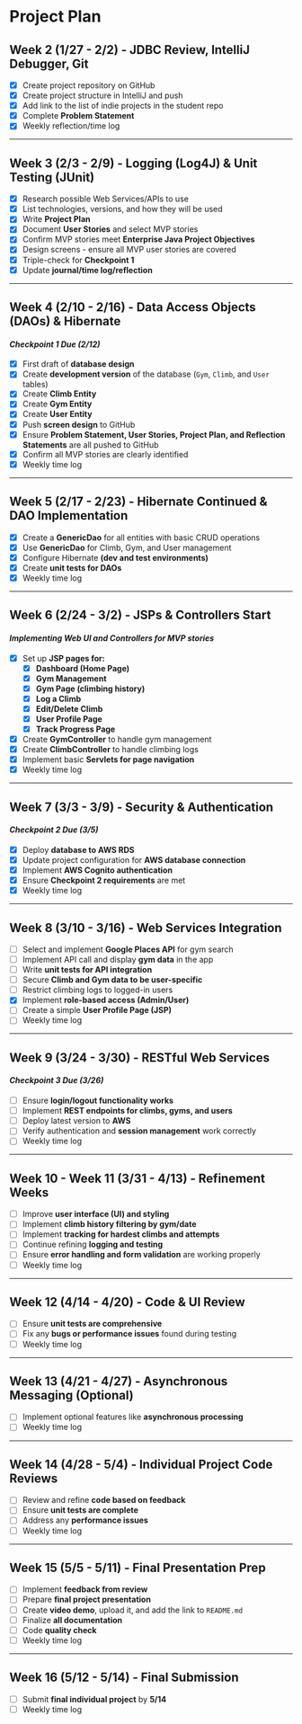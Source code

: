 # **Project Plan**

## **Week 2 (1/27 - 2/2) - JDBC Review, IntelliJ Debugger, Git**
- [X] Create project repository on GitHub
- [X] Create project structure in IntelliJ and push
- [X] Add link to the list of indie projects in the student repo
- [X] Complete **Problem Statement**
- [X] Weekly reflection/time log

---

## **Week 3 (2/3 - 2/9) - Logging (Log4J) & Unit Testing (JUnit)**
- [X] Research possible Web Services/APIs to use
- [X] List technologies, versions, and how they will be used
- [X] Write **Project Plan**
- [X] Document **User Stories** and select MVP stories
- [X] Confirm MVP stories meet **Enterprise Java Project Objectives**
- [X] Design screens - ensure all MVP user stories are covered
- [X] Triple-check for **Checkpoint 1**
- [X] Update **journal/time log/reflection**

---

## **Week 4 (2/10 - 2/16) - Data Access Objects (DAOs) & Hibernate**
#### *Checkpoint 1 Due (2/12)*
- [X] First draft of **database design**
- [X] Create **development version** of the database (`Gym`, `Climb`, and `User` tables)
- [X] Create **Climb Entity**
- [X] Create **Gym Entity**
- [X] Create **User Entity**
- [X] Push **screen design** to GitHub
- [X] Ensure **Problem Statement, User Stories, Project Plan, and Reflection Statements** are all pushed to GitHub
- [X] Confirm all MVP stories are clearly identified
- [X] Weekly time log

---

## **Week 5 (2/17 - 2/23) - Hibernate Continued & DAO Implementation**
- [X] Create a **GenericDao** for all entities with basic CRUD operations
- [X] Use **GenericDao** for Climb, Gym, and User management
- [X] Configure Hibernate **(dev and test environments)**
- [X] Create **unit tests for DAOs**
- [X] Weekly time log

---

## **Week 6 (2/24 - 3/2) - JSPs & Controllers Start**
#### *Implementing Web UI and Controllers for MVP stories*
- [X] Set up **JSP pages for:**
    - [X] **Dashboard (Home Page)**
    - [X] **Gym Management**
    - [X] **Gym Page (climbing history)**
    - [X] **Log a Climb**
    - [X] **Edit/Delete Climb**
    - [X] **User Profile Page**
    - [X] **Track Progress Page**
- [X] Create **GymController** to handle gym management
- [X] Create **ClimbController** to handle climbing logs
- [X] Implement basic **Servlets for page navigation**
- [X] Weekly time log

---

## **Week 7 (3/3 - 3/9) - Security & Authentication**
#### *Checkpoint 2 Due (3/5)*
- [X] Deploy **database to AWS RDS**
- [X] Update project configuration for **AWS database connection**
- [X] Implement **AWS Cognito authentication**
- [X] Ensure **Checkpoint 2 requirements** are met
- [X] Weekly time log

---

## **Week 8 (3/10 - 3/16) - Web Services Integration**
- [ ] Select and implement **Google Places API** for gym search
- [ ] Implement API call and display **gym data** in the app
- [ ] Write **unit tests for API integration**
- [ ] Secure **Climb and Gym data to be user-specific**
- [ ] Restrict climbing logs to logged-in users
- [X] Implement **role-based access (Admin/User)**
- [ ] Create a simple **User Profile Page (JSP)**
- [ ] Weekly time log

---

## **Week 9 (3/24 - 3/30) - RESTful Web Services**
#### *Checkpoint 3 Due (3/26)*
- [ ] Ensure **login/logout functionality works**
- [ ] Implement **REST endpoints for climbs, gyms, and users**
- [ ] Deploy latest version to **AWS**
- [ ] Verify authentication and **session management** work correctly
- [ ] Weekly time log

---

## **Week 10 - Week 11 (3/31 - 4/13) - Refinement Weeks**
- [ ] Improve **user interface (UI) and styling**
- [ ] Implement **climb history filtering by gym/date**
- [ ] Implement **tracking for hardest climbs and attempts**
- [ ] Continue refining **logging and testing**
- [ ] Ensure **error handling and form validation** are working properly
- [ ] Weekly time log

---

## **Week 12 (4/14 - 4/20) - Code & UI Review**
- [ ] Ensure **unit tests are comprehensive**
- [ ] Fix any **bugs or performance issues** found during testing
- [ ] Weekly time log

---

## **Week 13 (4/21 - 4/27) - Asynchronous Messaging (Optional)**
- [ ] Implement optional features like **asynchronous processing**
- [ ] Weekly time log

---

## **Week 14 (4/28 - 5/4) - Individual Project Code Reviews**
- [ ] Review and refine **code based on feedback**
- [ ] Ensure **unit tests are complete**
- [ ] Address any **performance issues**
- [ ] Weekly time log

---

## **Week 15 (5/5 - 5/11) - Final Presentation Prep**
- [ ] Implement **feedback from review**
- [ ] Prepare **final project presentation**
- [ ] Create **video demo**, upload it, and add the link to `README.md`
- [ ] Finalize **all documentation**
- [ ] Code **quality check**
- [ ] Weekly time log

---

## **Week 16 (5/12 - 5/14) - Final Submission**
- [ ] Submit **final individual project** by **5/14**
- [ ] Weekly time log